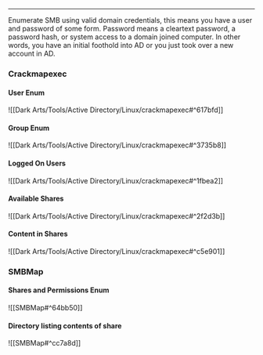 -- -
Enumerate SMB using valid domain credentials, this means you have a user and password of some form. Password means a cleartext password, a password hash, or system access to a domain joined computer. In other words, you have an initial foothold into AD or you just took over a new account in AD. 
### Crackmapexec
#### User Enum
![[Dark Arts/Tools/Active Directory/Linux/crackmapexec#^617bfd]]
#### Group Enum
![[Dark Arts/Tools/Active Directory/Linux/crackmapexec#^3735b8]]
#### Logged On Users
![[Dark Arts/Tools/Active Directory/Linux/crackmapexec#^1fbea2]]
#### Available Shares
![[Dark Arts/Tools/Active Directory/Linux/crackmapexec#^2f2d3b]]
#### Content in Shares
![[Dark Arts/Tools/Active Directory/Linux/crackmapexec#^c5e901]]
### SMBMap
#### Shares and Permissions Enum
![[SMBMap#^64bb50]]
#### Directory listing contents of share
![[SMBMap#^cc7a8d]]

